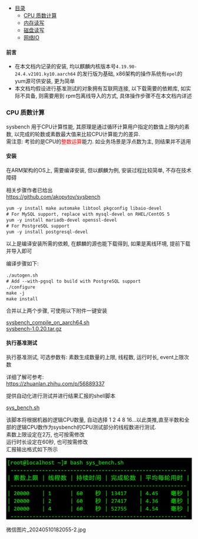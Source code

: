 * [目录](#0)
  * [CPU 质数计算](#1)
  * [内存读写](#2)
  * [磁盘读写](#3)
  * [网络IO](#4)

#### 前言

- 在本文档内记录的安装, 均以麒麟内核版本号```4.19.90-24.4.v2101.ky10.aarch64``` 的发行版为基础, x86架构的操作系统有```epel```的yum源可供安装, 更为简单
- 本文档均假设进行基准测试的对象拥有互联网连接, 以下载需要的依赖库, 如实际不具备, 则需要用到 rpm包离线导入的方式, 具体操作步骤不在本文档内详述


<h3 id="1">CPU 质数计算</h3>

sysbench 用于CPU计算性能, 其原理是通过循环计算用户指定的数值上限内的素数, 以完成的轮数或素数最大值来比较CPU计算能力的差异.  
需注意: 考验的是CPU的<font color=red>整数运算</font>能力. 如业务场景是浮点数为主, 则结果并不适用

#### 安装

在ARM架构的OS上, 需要编译安装, 但以麒麟为例, 安装过程比较简单, 不存在技术障碍

相关步骤作者已给出  
https://github.com/akopytov/sysbench

```
yum -y install make automake libtool pkgconfig libaio-devel
# For MySQL support, replace with mysql-devel on RHEL/CentOS 5
yum -y install mariadb-devel openssl-devel
# For PostgreSQL support
yum -y install postgresql-devel
```

以上是编译安装所需的依赖, 在麒麟的源也能下载得到, 如果是离线环境, 提前下载并导入即可

编译步骤如下:

```
./autogen.sh
# Add --with-pgsql to build with PostgreSQL support
./configure
make -j
make install
```

合并以上两个步骤, 可使用以下附件一键安装

<a href="files/sysbench_compile_on_aarch64.sh" target="_blank">sysbench_compile_on_aarch64.sh</a>  
<a href="files/sysbench-1.0.20.tar.gz" target="_blank">sysbench-1.0.20.tar.gz</a>

#### 执行基准测试

执行基准测试, 可选参数有: 素数生成数量的上限, 线程数, 运行时长, event上限次数

详细了解可参考:  
https://zhuanlan.zhihu.com/p/56889337

提供自动化进行测试并进行结果汇报的shell脚本

<a href="files/sys_bench.sh" target="_blank">sys_bench.sh</a>

该脚本将根据机器的逻辑CPU数量, 自动选择 1 2 4 8 16...以此类推,直至半数和全部的逻辑CPU数作为sysbench的CPU测试部分的线程数进行测试.  
素数上限设定在2万, 也可按需修改  
运行时长设定在60秒, 也可按需修改  
汇报输出格式如下所示  

![](images/微信图片_20240510182055-1.jpg)




微信图片_20240510182055-2.jpg
